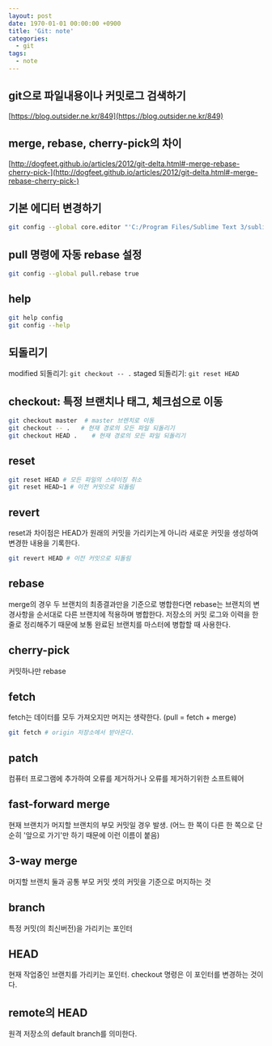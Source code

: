 ```yaml
---
layout: post
date: 1970-01-01 00:00:00 +0900
title: 'Git: note'
categories:
  - git
tags:
  - note
---
```


## git으로 파일내용이나 커밋로그 검색하기
[https://blog.outsider.ne.kr/849](https://blog.outsider.ne.kr/849)

## merge, rebase, cherry-pick의 차이
[http://dogfeet.github.io/articles/2012/git-delta.html#-merge-rebase-cherry-pick-](http://dogfeet.github.io/articles/2012/git-delta.html#-merge-rebase-cherry-pick-)

## 기본 에디터 변경하기
```bash
git config --global core.editor "'C:/Program Files/Sublime Text 3/sublime_text.exe' -w"
```

## pull 명령에 자동 rebase 설정
```bash
git config --global pull.rebase true
```

## help
```bash
git help config
git config --help
```

## 되돌리기
modified 되돌리기: `git checkout -- .`
staged 되돌리기: `git reset HEAD`

## checkout: 특정 브랜치나 태그, 체크섬으로 이동
```bash
git checkout master  # master 브렌치로 이동
git checkout -- .   # 현재 경로의 모든 파일 되돌리기
git checkout HEAD .    # 현재 경로의 모든 파일 되돌리기
```

## reset
```bash
git reset HEAD # 모든 파일의 스테이징 취소
git reset HEAD~1 # 이전 커밋으로 되돌림
```

## revert
reset과 차이점은 HEAD가 원래의 커밋을 가리키는게 아니라 새로운 커밋을 생성하여 변경한 내용을 기록한다.
```bash
git revert HEAD # 이전 커밋으로 되돌림
```

## rebase
merge의 경우 두 브랜치의 최종결과만을 기준으로 병합한다면 rebase는 브랜치의 변경사항을 순서대로 다른 브랜치에 적용하며 병합한다. 저장소의 커밋 로그와 이력을 한 줄로 정리해주기 때문에 보통 완료된 브랜치를 마스터에 병합할 때 사용한다.

## cherry-pick
커밋하나만 rebase

## fetch
fetch는 데이터를 모두 가져오지만 머지는 생략한다. (pull = fetch + merge)
```bash
git fetch # origin 저장소에서 받아온다.
```

## patch
컴퓨터 프로그램에 추가하여 오류를 제거하거나 오류를 제거하기위한 소프트웨어

## fast-forward merge
현재 브랜치가 머지할 브랜치의 부모 커밋일 경우 발생. (어느 한 쪽이 다른 한 쪽으로 단순히 '앞으로 가기'만 하기 때문에 이런 이름이 붙음)

## 3-way merge
머지할 브랜치 둘과 공통 부모 커밋 셋의 커밋을 기준으로 머지하는 것

## branch
특정 커밋(의 최신버전)을 가리키는 포인터

## HEAD
현재 작업중인 브랜치를 가리키는 포인터. checkout 명령은 이 포인터를 변경하는 것이다.

## remote의 HEAD
원격 저장소의 default branch를 의미한다.
